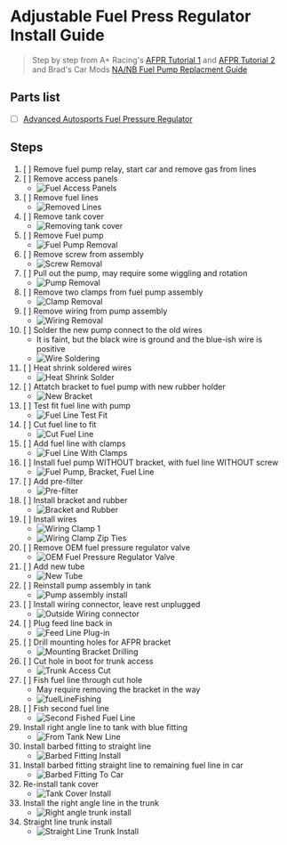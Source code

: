 # Adjustable Fuel Press Regulator Install Guide
> Step by step from A+ Racing's [AFPR Tutorial 1](https://www.youtube.com/watch?v=EkF4vmxl9zk) and [AFPR Tutorial 2](https://www.youtube.com/watch?v=Vbc34_vtyms) and Brad's Car Mods [NA/NB Fuel Pump Replacment Guide](https://www.youtube.com/watch?v=bgorwchyJ0Q)

## Parts list
- [ ] [Advanced Autosports Fuel Pressure Regulator](https://www.advanced-autosports.com/collections/fuel-air-spark-system/products/99-05-pressure-regulator)

## Steps
1. [ ] Remove fuel pump relay, start car and remove gas from lines
2. [ ] Remove access panels
    - ![Fuel Access Panels](img/fuelAccessPanels.png)
3. [ ] Remove fuel lines
    - ![Removed Lines](img/removedLines.PNG)
4. [ ] Remove tank cover
    - ![Removing tank cover](img/tankCoverRemoval.png)
5. [ ] Remove Fuel pump
    - ![Fuel Pump Removal](img/fuelPumpRemoval.png)
6. [ ] Remove screw from assembly
    - ![Screw Removal](img/screwRemoval.png)
7. [ ] Pull out the pump, may require some wiggling and rotation
    - ![Pump Removal](img/pumpRemoval.png)
8. [ ] Remove two clamps from fuel pump assembly
    - ![Clamp Removal](img/clampRemoval.PNG)
9. [ ] Remove wiring from pump assembly
    - ![Wiring Removal](img/wiringRemoval.PNG)
10. [ ] Solder the new pump connect to the old wires
    - It is faint, but the black wire is ground and the blue-ish wire is positive
    - ![Wire Soldering](img/wireSoldering.PNG)
11. [ ] Heat shrink soldered wires
    - ![Heat Shrink Solder](img/solderHeatShrink.PNG)
12. [ ] Attatch bracket to fuel pump with new rubber holder
    - ![New Bracket](img/attatchBracket.PNG)
13. [ ] Test fit fuel line with pump
    - ![Fuel Line Test Fit](img/fuelLineTestFit.PNG)
14. [ ] Cut fuel line to fit
    - ![Cut Fuel Line](img/cutFuelLine.PNG)
15. [ ] Add fuel line with clamps
    - ![Fuel Line With Clamps](img/addFuelLineWithClamps.PNG)
16. [ ] Install fuel pump WITHOUT bracket, with fuel line WITHOUT screw
    - ![Fuel Pump, Bracket, Fuel Line](img/pumpBracketLine.PNG)
17. [ ] Add pre-filter
    - ![Pre-filter](img/pre-filter.PNG)
18. [ ] Install bracket and rubber
    - ![Bracket and Rubber](img/bracketRubber.PNG)
19. [ ] Install wires
    - ![Wiring Clamp 1](img/wiringClamp1.PNG)
    - ![Wiring Clamp Zip Ties](img/wiringClampZipTies.PNG)
20. [ ] Remove OEM fuel pressure regulator valve
    - ![OEM Fuel Pressure Regulator Valve](img/oemFuelPressureRegulatorValve.PNG)
21. [ ] Add new tube
    - ![New Tube](img/newTube.PNG)
22. [ ] Reinstall pump assembly in tank
    - ![Pump assembly install](img/pumpAssemblyReinstall.PNG)
23. [ ] Install wiring connector, leave rest unplugged
    - ![Outside Wiring connector](img/outsideWiringConnector.PNG)
24. [ ] Plug feed line back in
    - ![Feed Line Plug-in](img/feedLinePlugIn.PNG)
25. [ ] Drill mounting holes for AFPR bracket
    - ![Mounting Bracket Drilling](img/mountingBracketDrilling.PNG)
26. [ ] Cut hole in boot for trunk access
    - ![Trunk Access Cut](img/trunkAccessCut.PNG)
27. [ ] Fish fuel line through cut hole
    - May require removing the bracket in the way
    - ![fuelLineFishing](img/fuelLineFishing.PNG)
28. [ ] Fish second fuel line
    - ![Second Fished Fuel Line](img/secondFishedFuelLine.PNG)
29. Install right angle line to tank with blue fitting
    - ![From Tank New Line](img/fromTankNewLine.PNG)
30. Install barbed fitting to straight line
    - ![Barbed Fitting Install](img/barbedFittingInstall.PNG)
31. Install barbed fitting straight line to remaining fuel line in car
    - ![Barbed Fitting To Car](img/barbedFittingToCar.PNG)
32. Re-install tank cover
    - ![Tank Cover Install](img/tankCoverInstall.PNG)
33. Install the right angle line in the trunk
    - ![Right angle trunk install](img/rightAngleTrunkInstall.PNG)
34. Straight line trunk install
    - ![Straight Line Trunk Install](img/straightLineTrunkInstall.PNG)